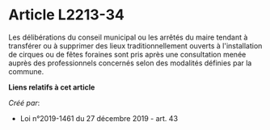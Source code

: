 # Article L2213-34

Les délibérations du conseil municipal ou les arrêtés du maire tendant à transférer ou à supprimer des lieux
traditionnellement ouverts à l'installation de cirques ou de fêtes foraines sont pris après une consultation menée auprès des
professionnels concernés selon des modalités définies par la commune.

**Liens relatifs à cet article**

_Créé par_:

  - Loi n°2019-1461 du 27 décembre 2019 - art. 43
